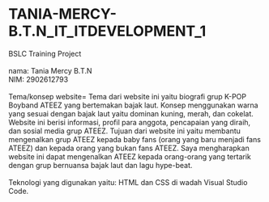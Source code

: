 # TANIA-MERCY-B.T.N_IT_ITDEVELOPMENT_1
BSLC Training Project<br><br>
nama: Tania Mercy B.T.N<br>
NIM: 2902612793<br><br>
Tema/konsep website= Tema dari website ini yaitu biografi grup K-POP Boyband ATEEZ yang bertemakan bajak laut. Konsep menggunakan warna yang sesuai dengan bajak laut yaitu dominan kuning, merah, dan cokelat. Website ini berisi informasi, profil para anggota, pencapaian yang diraih, dan sosial media grup ATEEZ. Tujuan dari website ini yaitu membantu mengenalkan  grup ATEEZ kepada baby fans (orang yang baru menjadi fans ATEEZ) dan kepada orang yang bukan fans ATEEZ. Saya mengharapkan website ini dapat mengenalkan ATEEZ kepada orang-orang yang tertarik dengan grup bernuansa bajak laut dan lagu hype-beat.<br><br>
Teknologi yang digunakan yaitu: HTML dan CSS di wadah Visual Studio Code.
